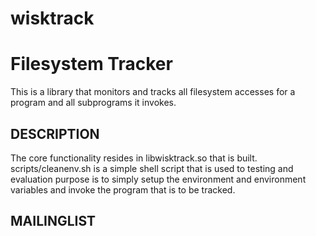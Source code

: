 # wisktrack
Filesystem Tracker
===================

This is a library that monitors and tracks all filesystem accesses for a program and all subprograms it invokes.

DESCRIPTION
-----------

The core functionality resides in libwisktrack.so that is built.
scripts/cleanenv.sh is a simple shell script that is used to testing and evaluation purpose is to simply
setup the environment and environment variables and invoke the program that is to be tracked.


MAILINGLIST
-----------

